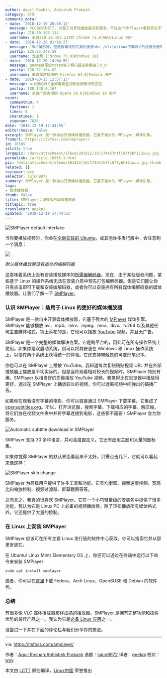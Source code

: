 ```yaml
---
author: Aquil Roshan, Abhishek Prakash
category: 分享
comments_data:
- date: '2018-12-19 20:59:12'
  message: VLC做得太好了，以至于对其他播放器没有需求。不过这个SMPlayer看起来也不错，赞！
  postip: 210.30.193.134
  username: 来自210.30.193.134的 Chrome 71.0|GNU/Linux 用户
- date: '2018-12-20 01:18:27'
  message: "VLC虽然好，但是很难找到完美的皮肤<br />\r\nlinux下面VLC的皮肤总是有各种各样的问题"
  postip: 125.85.248.59
  username: 龙尘飘 [Chrome 73.0|Windows 10]
- date: '2018-12-20 14:04:59'
  message: gnome自带的totem装了解码器足够我用了@_@
  postip: 120.32.104.82
  username: 来自福建福州的 Firefox 64.0|Fedora 用户
- date: '2019-03-13 12:57:13'
  message: win版的VLC全屏看某些视频会频繁出现变色
  postip: 180.140.0.167
  username: 来自广西贵港的 Opera 58.0|Windows 10 用户
count:
  commentnum: 4
  favtimes: 1
  likes: 0
  sharetimes: 1
  viewnum: 7820
date: '2018-12-19 17:44:55'
editorchoice: false
excerpt: SMPlayer 是一款自由开源媒体播放器，它基于强大的 MPlayer 媒体引擎。
fromurl: https://itsfoss.com/smplayer/
id: 10365
islctt: true
largepic: /data/attachment/album/201812/19/174457nffi8ffybh111wuu.jpg
permalink: /article-10365-1.html
pic: /data/attachment/album/201812/19/174457nffi8ffybh111wuu.jpg.thumb.jpg
related: []
reviewer: wxy
selector: lujun9972
summary: SMPlayer 是一款自由开源媒体播放器，它基于强大的 MPlayer 媒体引擎。
tags:
- 媒体播放器
thumb: false
title: SMPlayer：增强版的媒体播放器
titlepic: true
translator: geekpi
updated: '2018-12-19 17:44:55'
---
```


![SMPlayer default interface](/data/attachment/album/201812/19/174457nffi8ffybh111wuu.jpg)


当你要播放视频时，你会在[全新安装的 Ubuntu](https://itsfoss.com/things-to-do-after-installing-ubuntu-18-04/)，或其他许多发行版中，会注意到一个消息：


![](/data/attachment/album/201812/19/174458ek71ipkzwgwzz1fw.jpg)


*默认媒体播放器没有适合的编解码器*


这意味着系统上没有安装播放媒体的[所需编解码器](https://packages.ubuntu.com/trusty/ubuntu-restricted-extras)。现在，由于某些版权问题，某些基于 Linux 的操作系统无法在安装介质中预先打包编解码器。但是它们能让你只需点击即可下载和安装编解码器，或者你可以安装拥有所有媒体编解码器的媒体播放器。让我们了解一下 [SMPlayer](https://www.smplayer.info/)。


### 认识 SMPlayer：适用于 Linux 的更好的媒体播放器


SMPlayer 是一款自由开源媒体播放器，它基于强大的 [MPlayer](http://www.mplayerhq.hu/design7/news.html) 媒体引擎。SMPlayer 能够播放 avi、mp4、mkv、mpeg、mov、divx、h.264 以及其他任何主要媒体格式。锦上添花的是，它也可以播放 [YouTube](https://www.youtube.com/) 视频，并且无广告。


SMPlayer 是一个完整的媒体解决方案。它是跨平台的，因此可在所有操作系统上使用。如果你是双启动系统，则可以将其安装在 Windows 和 Linux 操作系统上，以便在两个系统上获得统一的体验。它还支持带触摸的可变形笔记本。


你也可以在 SMPlayer 上播放 YouTube。我知道每次复制粘贴视频 URL 并在外部播放器上播放是不切实际的。但是当你观看相对较长的视频时，SMPlayer 特别有用。SMPlayer 以相当好的质量播放 YouTube 视频，我觉得比在浏览器中播放得更好。通过在 SMPlayer 上播放较长的视频，你可以远离视频中间弹出的插播广告。


如果你在观看没有字幕的电影，你可以直接通过 SMPlayer 下载字幕。它集成了 [opensubtitles.org](https://www.opensubtitles.org/en/search)。所以，打开浏览器，搜索字幕，下载相应的字幕，解压缩，将它们放在视频文件夹中并将字幕连接到电影，这些都不需要！SMPlayer 会为你服务。


![Automatic subtitle download in SMPlayer](/data/attachment/album/201812/19/174459vqzdcioq7dp8kn0n.jpg)


SMPlayer 支持 30 多种语言，并可高度自定义。它还有应用主题和大量的图标集。


如果你觉得 SMPlayer 的默认界面看起来不太好，只需点击几下，它就可以看起来像这样：


![SMPlayer skin change](/data/attachment/album/201812/19/174501xrs637u9ur223m2m.jpg)


SMPlayer 为高级用户提供了许多工具和功能。它有均衡器、视频速度控制、宽高比和缩放控制、视频过滤器、屏幕截图等等。


总而言之，我真的很喜欢 SMPlayer。它在一个小巧轻量级的安装包中提供了很多功能。我认为它是 Linux PC 上必备的视频播放器。除了轻松播放所有媒体格式外，它还提供了大量的控制。


### 在 Linux 上安装 SMPlayer


SMPlayer 应该可在所有主要 Linux 发行版的软件中心获取。你可以搜索它并从那里安装它。


在 Ubuntu/ Linux Mint/ Elementary OS 上，你还可以通过在终端中运行以下命令来安装 SMPlayer



```
sudo apt install smplayer
```

或者，你可以在[这里](https://software.opensuse.org/download.html?project=home%3Asmplayerdev&package=smplayer)下载 Fedora、Arch Linux、OpenSUSE 和 Debian 的软件包。


### 总结


有很多像 VLC 媒体播放器那样成熟的播放器。SMPlayer 是拥有完整功能和插件优势的最佳产品之一。我认为它是[必备 Linux 应用](https://itsfoss.com/essential-linux-applications/)之一。


请尝试一下并在下面的评论栏与我们分享你的想法。




---


via: <https://itsfoss.com/smplayer/>


作者：[Aquil Roshan;Abhishek Prakash](https://itsfoss.com/author/aquil/) 选题：[lujun9972](https://github.com/lujun9972) 译者：[geekpi](https://github.com/geekpi) 校对：[wxy](https://github.com/wxy)


本文由 [LCTT](https://github.com/LCTT/TranslateProject) 原创编译，[Linux中国](https://linux.cn/) 荣誉推出